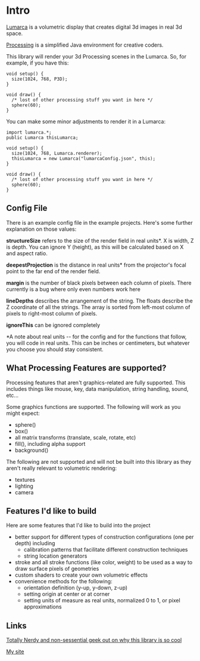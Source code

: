 Intro
=====

[Lumarca](http://lumarca.info/) is a volumetric display that creates digital 3d images in real 3d space.

[Processing](https://processing.org/) is a simplified Java environment for creative coders.

This library will render your 3d Processing scenes in the Lumarca.  So, for example, if you have this:

```
void setup() {
  size(1024, 768, P3D);
}

void draw() {
  /* lost of other processing stuff you want in here */
  sphere(60);
}
```

You can make some minor adjustments to render it in a Lumarca:

```
import lumarca.*;
public Lumarca thisLumarca;

void setup() {
  size(1024, 768, Lumarca.renderer);
  thisLumarca = new Lumarca("lumarcaConfig.json", this);
}

void draw() {
  /* lost of other processing stuff you want in here */
  sphere(60);
}
```

Config File
-----------

There is an example config file in the example projects.  Here's some further explanation on those values:

**structureSize** refers to the size of the render field in real units*.  X is width, Z is depth.  You can ignore Y (height), as this will be calculated based on X and aspect ratio.

**deepestProjection** is the distance in real units* from the projector's focal point to the far end of the render field.

**margin** is the number of black pixels between each column of pixels.  There currently is a bug where only even numbers work here

**lineDepths** describes the arrangement of the string.  The floats describe the Z coordinate of all the strings.  The array is sorted from left-most column of pixels to right-most column of pixels.

**ignoreThis** can be ignored completely

*A note about real units -- for the config and for the functions that follow, you will code in real units.  This can be inches or centimeters, but whatever you choose you should stay consistent.


What Processing Features are supported?
---------------------------------------

Processing features that aren't graphics-related are fully supported.  This includes things like mouse, key, data manipulation, string handling, sound, etc...

Some graphics functions are supported.  The following will work as you might expect:
* sphere()
* box()
* all matrix transforms (translate, scale, rotate, etc)
* fill(), including alpha support
* background()

The following are not supported and will not be built into this library as they aren't really relevant to volumetric rendering:
* textures
* lighting
* camera

Features I'd like to build
--------------------------
Here are some features that I'd like to build into the project

* better support for different types of construction configurations (one per depth) including
  * calibration patterns that facilitate different construction techniques
  * string location generators
* stroke and all stroke functions (like color, weight) to be used as a way to draw surface pixels of geometries
* custom shaders to create your own volumetric effects
* convenience methods for the following:
  * orientation definition (y-up, y-down, z-up)
  * setting origin at center or at corner
  * setting units of measure as real units, normalized 0 to 1, or pixel approximations


Links
---------------------------------
[Totally Nerdy and non-sessential geek out on why this library is so cool](http://albert-hwang.com/2015/03/lumarca-for-processing/)

[My site](http://albert-hwang.com)
